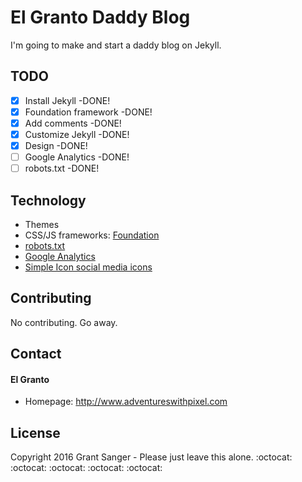 # El Granto Daddy Blog

I'm going to make and start a daddy blog on Jekyll.

## TODO
- [x] Install Jekyll			-DONE!
- [x] Foundation framework		-DONE!
- [x] Add comments				-DONE!
- [x] Customize Jekyll			-DONE!
- [x] Design					-DONE!
- [ ] Google Analytics			-DONE!
- [ ] robots.txt				-DONE!

## Technology
* Themes
* CSS/JS frameworks: [Foundation](http://foundation.zurb.com/)
* [robots.txt](https://github.com/username/username.github.io/blob/master/robots.txt)
* [Google Analytics](http://link-to-e.g.-google-analytics)
* [Simple Icon social media icons](http://www.flaticon.com/packs/simpleicon-social-media)

## Contributing

No contributing. Go away.

## Contact
#### El Granto
* Homepage: http://www.adventureswithpixel.com

## License

Copyright 2016 Grant Sanger - Please just leave this alone.
:octocat: :octocat: :octocat: :octocat: :octocat:
